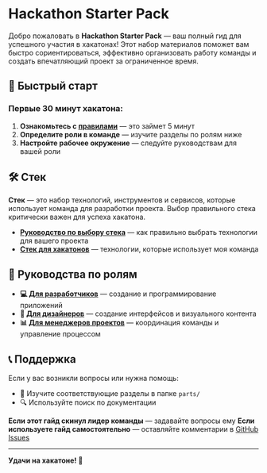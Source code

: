 # Hackathon Starter Pack

Добро пожаловать в **Hackathon Starter Pack** — ваш полный гид для успешного участия в хакатонах! Этот набор материалов поможет вам быстро сориентироваться, эффективно организовать работу команды и создать впечатляющий проект за ограниченное время.

## 🚀 Быстрый старт

### Первые 30 минут хакатона:
1. **Ознакомьтесь с [правилами](RULES.md)** — это займет 5 минут
2. **Определите роли в команде** — изучите разделы по ролям ниже
3. **Настройте рабочее окружение** — следуйте руководствам для вашей роли

## 🛠 Стек

**Стек** — это набор технологий, инструментов и сервисов, которые использует команда для разработки проекта. Выбор правильного стека критически важен для успеха хакатона.

- [**Руководство по выбору стека**](parts/tech_stack_guide.md) — как правильно выбрать технологии для вашего проекта
- [**Стек для хакатонов**](parts/author_stack.md) — технологии, которые использует моя команда

## 👥 Руководства по ролям

- **💻 [Для разработчиков](parts/developers/)** — создание и программирование приложений
- **🎨 [Для дизайнеров](parts/designers/)** — создание интерфейсов и визуального контента
- **📊 [Для менеджеров проектов](parts/managers/)** — координация команды и управление процессом

## 📞 Поддержка

Если у вас возникли вопросы или нужна помощь:
- 📖 Изучите соответствующие разделы в папке `parts/`
- 🔍 Используйте поиск по документации

**Если этот гайд скинул лидер команды** — задавайте вопросы ему
**Если используете гайд самостоятельно** — оставляйте комментарии в [GitHub Issues](https://github.com/ArtiomNosov/hackathon-starter-pack/issues)

---

**Удачи на хакатоне! 🎉**
